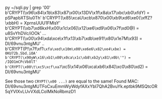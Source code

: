 

py ~/sqli.py  | grep '00'
b'CRYPT(\x96\x84\x1b\x83\x87\x00\x13DV\x1f\x8a\x17\xbc\xb0\xfdY) = pSPapbXTSIu0Th'
b'CRYPT(\x85\xcaU\xcb\x870\x00\xb9\xd6\xe0{\xffZ?\xbbH) = XprnsUUU1FMlsY'
b'CRYPT(\xb7\xd6kxH\x00\x1c\x06]\x12\xe6\xd9\x06\x7f\xd0@) = u8SvYhDVc/iOOk'
...
b'CRYPT(\x00\x94\xda\xce\x1f\x13\xb7\xdb\xe91!\x80\x1e7M\x93) = DI/69vnu3ntgMU'
..
b'CRYPT(P!\x7f\xf1`\xfa\xed\x10m\x00\xe6e6\x82\xe4\xbe) = 0KU72b.Sbd.iOA'
b'CRYPT(\x90yW\x16\xb1\x00\x0ca\x1c\xb8\xb2y\x81\x0b\'") = /IQO1mCPcVb8lT'
b'CRYPT(\x00\t\xc5\xcf\xa7`\xc5\x14\x06\xca\xb6\x84]\xc0\x80\xd2) = DI/69vnu3ntgMU'

See those two `CRYPT(\x00 ...)` are equal to the same!
Found MAC: DI/69vnu3ntgMUTFoCxuEmmWyWdyfAXxYbI7QhA2BvuYk.eptbk9MSQtcOR5qYVIXvLUvVXdLCoIMkNoRbmzD1


